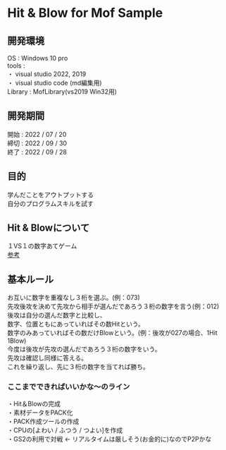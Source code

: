 # Hit & Blow for Mof Sample  
  
## 開発環境  
OS : Windows 10 pro  
tools :  
・ visual studio 2022, 2019  
・ visual studio code  (md編集用)  
Library : MofLibrary(vs2019 Win32用)  

## 開発期間  
開始 : 2022 / 07 / 20  
締切 : 2022 / 09 / 30  
終了 : 2022 / 09 / 28  

## 目的  
学んだことをアウトプットする  
自分のプログラムスキルを試す  

## Hit & Blowについて  
１VS１の数字あてゲーム  
[参考](https://applibito.com/hit-blow%E3%82%92%E6%94%BB%E7%95%A5%EF%BC%816%E6%89%8B%E4%BB%A5%E5%86%85%E3%81%A7%E7%9B%B8%E6%89%8B%E3%81%AE%E6%95%B0%E5%AD%97%E3%82%92%E5%BD%93%E3%81%A6%E3%82%8B%E6%96%B9%E6%B3%95%E3%82%92%E8%A7%A3/)
  
## 基本ルール  
お互いに数字を重複なし３桁を選ぶ。(例：073)  
先攻後攻を決めて先攻から相手が選んだであろう３桁の数字を言う(例：012)  
後攻は自分の選んだ数字と比較し、  
数字、位置ともにあっていればその数Hitという。  
数字のみあっていればその数だけBlowという。(例：後攻が027の場合、1Hit 1Blow)  
今度は後攻が先攻の選んだであろう３桁の数字をいう。  
先攻は確認し同様に答える。  
これを繰り返し、先に３桁の数字を当てれば勝ち。  

### ここまでできればいいかな～のライン  
・Hit＆Blowの完成  
・素材データをPACK化  
・PACK作成ツールの作成  
・CPUの[よわい / ふつう / つよい]を作成  
・GS2の利用で対戦 <- リアルタイムは厳しそう(お金的に)なのでP2Pかな  